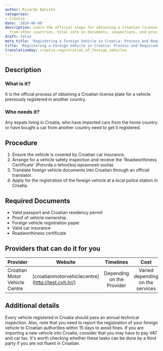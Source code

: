 ```yaml
---
author: Ricardo Batista
categories:
- Croatia
date: '2024-06-08'
description: Learn the official steps for obtaining a Croatian license plate for vehicles
  from other countries. Vital info on documents, inspections, and providers.
draft: false
meta_title: 'Registering a Foreign Vehicle in Croatia: Process and Requirements'
title: 'Registering a Foreign Vehicle in Croatia: Process and Requirements'
translationKey: croatia-registration_of_foreign_vehicles
---
```



## Description
### What is it?
It is the official process of obtaining a Croatian license plate for a vehicle previously registered in another country.
### Who needs it?
Any expats living in Croatia, who have imported cars from the home country or have bought a car from another country need to get it registered.

## Procedure
1. Ensure the vehicle is covered by Croatian car insurance.
2. Arrange for a vehicle safety inspection and receive the 'Roadworthiness Certificate' (Potvrda o tehničkoj ispravnosti vozila).
3. Translate foreign vehicle documents into Croatian through an official translator.
4. Apply for the registration of the foreign vehicle at a local police station in Croatia.

## Required Documents
- Valid passport and Croatian residency permit
- Proof of vehicle ownership
- Foreign vehicle registration paper
- Valid car insurance
- Roadworthiness certificate 

## Providers that can do it for you

| Provider        |     Website     |     Timelines    |       Cost      |
| --------------- | --------------- |  :-------------: | :-------------: |
| Croatian Motor Vehicle Centre |  [croatianmotorvehiclecentre] (http://test.cvh.hr/)  |      Depending on the Provider     |        Varied depending on the services  

## Additional details
Every vehicle registered in Croatia should pass an annual technical inspection. Also, note that you need to report the registration of your foreign vehicle to Croatian authorities within 15 days to avoid fines. If you are importing a new vehicle into Croatia, consider that you may have to pay VAT and car tax. It's worth checking whether these tasks can be done by a third party if you are not fluent in Croatian.